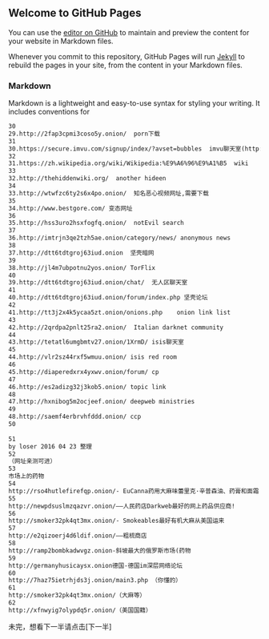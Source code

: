 ## Welcome to GitHub Pages

You can use the [editor on GitHub](https://github.com/20011004/o.io/edit/master/README.md) to maintain and preview the content for your website in Markdown files.

Whenever you commit to this repository, GitHub Pages will run [Jekyll](https://jekyllrb.com/) to rebuild the pages in your site, from the content in your Markdown files.

### Markdown

Markdown is a lightweight and easy-to-use syntax for styling your writing. It includes conventions for
```markdown
30 
29.http://2fap3cpmi3coso5y.onion/  porn下载 
31 
30.https://secure.imvu.com/signup/index/?avset=bubbles  imvu聊天室(http://www.imvu.com/rooms/?search_terms=Egypt+Cafe+Arab) 
32 
31.https://zh.wikipedia.org/wiki/Wikipedia:%E9%A6%96%E9%A1%B5  wiki 
33 
32.http://thehiddenwiki.org/  another hideen 
34 
33.http://wtwfzc6ty2s6x4po.onion/  知名恶心视频网址,需要下载 
35 
34.http://www.bestgore.com/ 变态网址 
36 
35.http://hss3uro2hsxfogfq.onion/  notEvil search 
37 
36.http://imtrjn3qe2tzh5ae.onion/category/news/ anonymous news 
38 
37.http://dtt6tdtgroj63iud.onion  坚壳暗网 
39 
38.http://jl4m7ubpotnu2yos.onion/ TorFlix 
40 
39.http://dtt6tdtgroj63iud.onion/chat/  无人区聊天室 
41 
40.http://dtt6tdtgroj63iud.onion/forum/index.php 坚壳论坛 
42 
41.http://tt3j2x4k5ycaa5zt.onion/onions.php    onion link list 
43 
42.http://2qrdpa2pnlt25ra2.onion/  Italian darknet community 
44 
43.http://tetatl6umgbmtv27.onion/1XrmD/ isis聊天室 
45 
44.http://vlr2sz44rxf5wmuu.onion/ isis red room 
46 
45.http://diaperedxrx4yxwv.onion/forum/ cp 
47 
46.http://es2adizg32j3kob5.onion/ topic link 
48 
47.http://hxnibog5m2ocjeef.onion/ deepweb ministries 
49 
48.http://saemf4erbrvhfddd.onion/ ccp 
50 
 
51 
by loser 2016 04 23 整理 
52 
（网址亲测可进） 
53 
市场上的药物 
54 
http://rso4hutlefirefqp.onion/- EuCanna药用大麻味蕾里克·辛普森油、药膏和面霜 
55 
http://newpdsuslmzqazvr.onion/——人民药店Darkweb最好的网上药品供应商! 
56 
http://smoker32pk4qt3mx.onion/- Smokeables最好有机大麻从美国运来 
57 
http://e2qizoerj4d6ldif.onion/——粗梳商店 
58 
http://ramp2bombkadwvgz.onion-斜坡最大的俄罗斯市场(药物 
59 
http://germanyhusicaysx.onion德国-德国im深层网络论坛 
60 
http://7haz75ietrhjds3j.onion/main3.php （你懂的） 
61 
http://smoker32pk4qt3mx.onion/（大麻等） 
62 
http://xfnwyig7olypdq5r.onion/（美国国籍）

```

未完，想看下一半请点击[下一半] 
